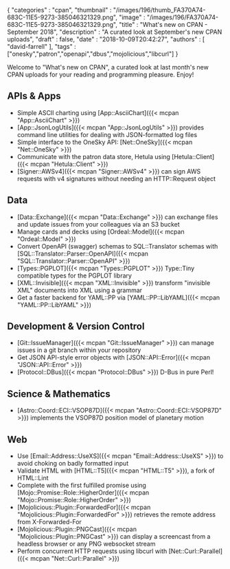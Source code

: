 {
   "categories" : "cpan",
   "thumbnail" : "/images/196/thumb_FA370A74-683C-11E5-9273-385046321329.png",
   "image" : "/images/196/FA370A74-683C-11E5-9273-385046321329.png",
   "title" : "What's new on CPAN - September 2018",
   "description" : "A curated look at September's new CPAN uploads",
   "draft" : false,
   "date" : "2018-10-09T20:42:27",
   "authors" : [
      "david-farrell"
   ],
   "tags" : ["onesky","patron","openapi","dbus","mojolicious","libcurl"]
}


Welcome to "What's new on CPAN", a curated look at last month's new CPAN uploads for your reading and programming pleasure. Enjoy!

APIs & Apps
-----------
* Simple ASCII charting using [App::AsciiChart]({{< mcpan "App::AsciiChart" >}})
* [App::JsonLogUtils]({{< mcpan "App::JsonLogUtils" >}}) provides command line utilities for dealing with JSON-formatted log files
* Simple interface to the OneSky API: [Net::OneSky]({{< mcpan "Net::OneSky" >}})
* Communicate with the patron data store, Hetula using [Hetula::Client]({{< mcpan "Hetula::Client" >}})
* [Signer::AWSv4]({{< mcpan "Signer::AWSv4" >}}) can sign AWS requests with v4 signatures without needing an HTTP::Request object


Data
----
* [Data::Exchange]({{< mcpan "Data::Exchange" >}}) can exchange files and update issues from your colleagues via an S3 bucket
* Manage cards and decks using [Ordeal::Model]({{< mcpan "Ordeal::Model" >}})
* Convert OpenAPI (swagger) schemas to SQL::Translator schemas with [SQL::Translator::Parser::OpenAPI]({{< mcpan "SQL::Translator::Parser::OpenAPI" >}})
* [Types::PGPLOT]({{< mcpan "Types::PGPLOT" >}}) Type::Tiny compatible types for the PGPLOT library
* [XML::Invisible]({{< mcpan "XML::Invisible" >}}) transform "invisible XML" documents into XML using a grammar
* Get a faster backend for YAML::PP via [YAML::PP::LibYAML]({{< mcpan "YAML::PP::LibYAML" >}})


Development & Version Control
---
* [Git::IssueManager]({{< mcpan "Git::IssueManager" >}}) can manage issues in a git branch within your repository
* Get JSON API-style error objects with [JSON::API::Error]({{< mcpan "JSON::API::Error" >}})
* [Protocol::DBus]({{< mcpan "Protocol::DBus" >}}) D-Bus in pure Perl!


Science & Mathematics
---------------------
* [Astro::Coord::ECI::VSOP87D]({{< mcpan "Astro::Coord::ECI::VSOP87D" >}}) implements the VSOP87D position model of planetary motion


Web
---
* Use [Email::Address::UseXS]({{< mcpan "Email::Address::UseXS" >}}) to avoid choking on badly formatted input
* Validate HTML with [HTML::T5]({{< mcpan "HTML::T5" >}}), a fork of HTML::Lint
* Complete with the first fulfilled promise using [Mojo::Promise::Role::HigherOrder]({{< mcpan "Mojo::Promise::Role::HigherOrder" >}})
* [Mojolicious::Plugin::ForwardedFor]({{< mcpan "Mojolicious::Plugin::ForwardedFor" >}}) retrieves the remote address from X-Forwarded-For
* [Mojolicious::Plugin::PNGCast]({{< mcpan "Mojolicious::Plugin::PNGCast" >}}) can display a screencast from a headless browser or any PNG websocket stream
* Perform concurrent HTTP requests using libcurl with [Net::Curl::Parallel]({{< mcpan "Net::Curl::Parallel" >}})
